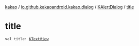 [kakao](../../index.md) / [io.github.kakaoandroid.kakao.dialog](../index.md) / [KAlertDialog](index.md) / [title](./title.md)

# title

`val title: `[`KTextView`](../../io.github.kakaoandroid.kakao.text/-k-text-view/index.md)